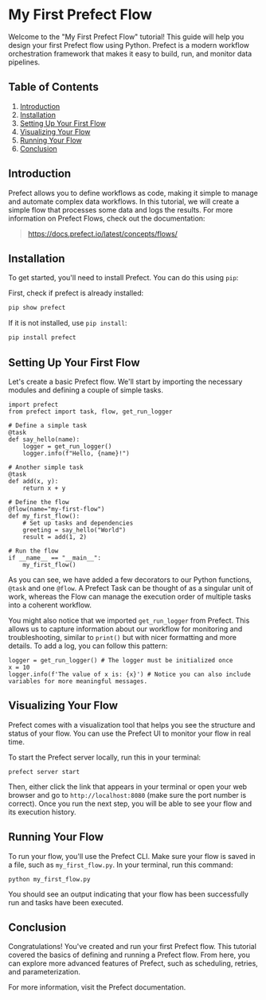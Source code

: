 
# My First Prefect Flow

Welcome to the "My First Prefect Flow" tutorial! This guide will help you design your first Prefect flow using Python. Prefect is a modern workflow orchestration framework that makes it easy to build, run, and monitor data pipelines.

## Table of Contents

1. [Introduction](#introduction)
2. [Installation](#installation)
3. [Setting Up Your First Flow](#setting-up-your-first-flow)
4. [Visualizing Your Flow](#visualizing-your-flow)
5. [Running Your Flow](#running-your-flow)
6. [Conclusion](#conclusion)

## Introduction

Prefect allows you to define workflows as code, making it simple to manage and automate complex data workflows. In this tutorial, we will create a simple flow that processes some data and logs the results. For more information on Prefect Flows, check out the documentation: 

> https://docs.prefect.io/latest/concepts/flows/

## Installation

To get started, you'll need to install Prefect. You can do this using `pip`:

First, check if prefect is already installed:

```bash
pip show prefect
```
If it is not installed, use `pip install`:
```bash
pip install prefect
```

## Setting Up Your First Flow

Let's create a basic Prefect flow. We'll start by importing the necessary modules and defining a couple of simple tasks.

```
import prefect
from prefect import task, flow, get_run_logger

# Define a simple task
@task
def say_hello(name):
    logger = get_run_logger()
    logger.info(f"Hello, {name}!")

# Another simple task
@task
def add(x, y):
    return x + y

# Define the flow
@flow(name="my-first-flow")
def my_first_flow():
    # Set up tasks and dependencies
    greeting = say_hello("World")
    result = add(1, 2)

# Run the flow
if __name__ == "__main__":
    my_first_flow()
```

As you can see, we have added a few decorators to our Python functions, `@task` and one `@flow`. A Prefect Task can be thought of as a singular unit of work, whereas the Flow can manage the execution order of multiple tasks into a coherent workflow.

You might also notice that we imported `get_run_logger` from Prefect. This allows us to capture information about our workflow for monitoring and troubleshooting, similar to `print()` but with nicer formatting and more details. To add a log, you can follow this pattern: 

    logger = get_run_logger() # The logger must be initialized once
    x = 10
    logger.info(f'The value of x is: {x}') # Notice you can also include variables for more meaningful messages.

## Visualizing Your Flow

Prefect comes with a visualization tool that helps you see the structure and status of your flow. You can use the Prefect UI to monitor your flow in real time.

To start the Prefect server locally, run this in your terminal:

    prefect server start

Then, either click the link that appears in your terminal or open your web browser and go to `http://localhost:8080` (make sure the port number is correct). Once you run the next step, you will be able to see your flow and its execution history.

## Running Your Flow

To run your flow, you'll use the Prefect CLI. Make sure your flow is saved in a file, such as `my_first_flow.py`. In your terminal, run this command:

    python my_first_flow.py

You should see an output indicating that your flow has been successfully run and tasks have been executed.

## Conclusion

Congratulations! You've created and run your first Prefect flow. This tutorial covered the basics of defining and running a Prefect flow. From here, you can explore more advanced features of Prefect, such as scheduling, retries, and parameterization.

For more information, visit the Prefect documentation.
